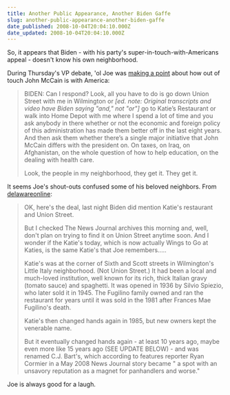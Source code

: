 ```yaml
---
title: Another Public Appearance, Another Biden Gaffe
slug: another-public-appearance-another-biden-gaffe
date_published: 2008-10-04T20:04:10.000Z
date_updated: 2008-10-04T20:04:10.000Z
---
```


So, it appears that Biden - with his party's super-in-touch-with-Americans appeal - doesn't know his own neighborhood.

During Thursday's VP debate, 'ol Joe was [making a point](http://elections.nytimes.com/2008/president/debates/transcripts/vice-presidential-debate.html) about how out of touch John McCain is with America:

> BIDEN: Can I respond? Look, all you have to do is go down Union Street with me in Wilmington or *[ed. note: Original transcripts and video have Biden saying "and," not "or"]* go to Katie’s Restaurant or walk into Home Depot with me where I spend a lot of time and you ask anybody in there whether or not the economic and foreign policy of this administration has made them better off in the last eight years. And then ask them whether there’s a single major initiative that John McCain differs with the president on. On taxes, on Iraq, on Afghanistan, on the whole question of how to help education, on the dealing with health care.
> 
> Look, the people in my neighborhood, they get it. They get it.

It seems Joe's shout-outs confused some of his beloved neighbors. From [delawareonline](http://www.delawareonline.com/blogs/secondhelpings/2008/10/joe-gives-delaware-shout-outs.html):
> OK, here's the deal, last night Biden did mention Katie's restaurant and Union Street.
> 
> But I checked The News Journal archives this morning and, well, don't plan on trying to find it on Union Street anytime soon. And I wonder if the Katie's today, which is now actually Wings to Go at Katies, is the same Katie's that Joe remembers.....
> 
> Katie's was at the corner of Sixth and Scott streets in Wilmington's Little Italy neighborhood. (Not Union Street.) It had been a local and much-loved institution, well known for its rich, thick Italian gravy (tomato sauce) and spaghetti. It was opened in 1936 by Silvio Spiezio, who later sold it in 1945. The Fugilino family owned and ran the restaurant for years until it was sold in the 1981 after Frances Mae Fugilino's death.
> 
> Katie's then changed hands again in 1985, but new owners kept the venerable name.
> 
> But it eventually changed hands again - at least 10 years ago, maybe even more like 15 years ago (SEE UPDATE BELOW) - and was renamed C.J. Bart's, which according to features reporter Ryan Cormier in a May 2008 News Journal story became " a spot with an unsavory reputation as a magnet for panhandlers and worse."

Joe is always good for a laugh.
